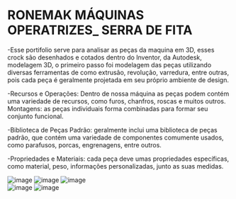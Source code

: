 # RONEMAK MÁQUINAS OPERATRIZES_ SERRA DE FITA

-Esse portifolio serve para analisar as peças da maquina em 3D, esses crock são desenhados e cotados dentro do Inventor, da Autodesk, modelagem 3D, o primeiro passo foi modelagem das peças utilizando diversas ferramentas de como extrusão, revolução, varredura, entre outras, pois cada peça é geralmente projetada em seu próprio ambiente de design.

-Recursos e Operações: Dentro de nossa máquina as peças podem contém uma variedade de recursos, como furos, chanfros, roscas e muitos outros. Montagens: as peças individuais forma combinadas para formar seu conjunto funcional.

-Biblioteca de Peças Padrão: geralmente inclui uma biblioteca de peças padrão, que contém uma variedade de componentes comumente usados, como parafusos, porcas, engrenagens, entre outros.

-Propriedades e Materiais: cada peça deve umas propriedades específicas, como material, peso, informações personalizadas, junto as suas medidas.

![image](https://github.com/cholatinho702/SERRA_FITA/assets/150470050/a94171ed-9546-4715-af87-ae6dc129525c) 
![image](https://github.com/cholatinho702/SERRA_FITA/assets/150470050/8961097b-fac6-408b-a70c-dff92a96ae45)
![image](https://github.com/cholatinho702/SERRA_FITA/assets/150470050/6c4b03e6-fc68-4da3-aadf-c33572887ac2)      
                                                                                                            ![image](https://github.com/cholatinho702/SERRA_FITA/assets/150470050/099885e4-bd56-4054-89d4-701b5b2b3c37)
![image](https://github.com/cholatinho702/SERRA_FITA/assets/150470050/eb9cc2ca-59f1-49a4-926c-f399286a13ec)











